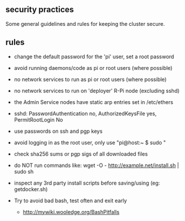 security practices
------------------

Some general guidelines and rules for keeping the cluster secure.

rules
-----

* change the default password for the 'pi' user, set a root password

* avoid running daemons/code as pi or root users (where possible)

* no network services to run as pi or root users (where possible)

* no network services to run on 'deployer' R-Pi node (excluding sshd)

* the Admin Service nodes have static arp entries set in /etc/ethers

* sshd: PasswordAuthentication no, AuthorizedKeysFile yes, PermitRootLogin No

* use passwords on ssh and pgp keys

* avoid logging in as the root user, only use "pi@host:~ $ sudo <cmd>"

* check sha256 sums or pgp sigs of all downloaded files

* do NOT run commands like: wget -O - http://example.net/install.sh | sudo sh

* inspect any 3rd party install scripts before saving/using (eg: getdocker.sh)

* Try to avoid bad bash, test often and exit early
  - http://mywiki.wooledge.org/BashPitfalls

